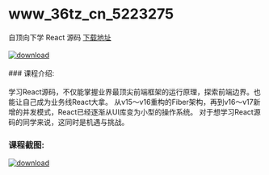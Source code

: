 # www_36tz_cn_5223275
自顶向下学 React 源码
[下载地址](http://www.36tz.cn/article/5223275 "下载地址")
<br/></br>[![download](http://36tz.cn/muke_img/2022_03_1-63-300x171.png "下载地址")](http://www.36tz.cn/article/5223275 "下载地址")
<br/></br>### 课程介绍:<br/></br>学习React源码，不仅能掌握业界最顶尖前端框架的运行原理，探索前端边界。也能让自己成为业务线React大拿。
从v15～v16重构的Fiber架构，再到v16～v17新增的并发模式，React已经逐渐从UI库变为小型的操作系统。
对于想学习React源码的同学来说，这同时是机遇与挑战。

### 课程截图:
[![download](http://36tz.cn/muke_img/2022_03_2-36.png "下载地址")](http://www.36tz.cn/article/5223275 "下载地址")
